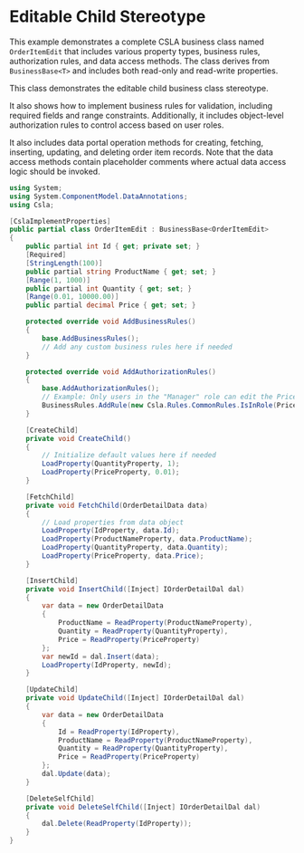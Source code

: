 # Editable Child Stereotype

This example demonstrates a complete CSLA business class named `OrderItemEdit` that includes various property types, business rules, authorization rules, and data access methods. The class derives from `BusinessBase<T>` and includes both read-only and read-write properties.

This class demonstrates the editable child business class stereotype.

It also shows how to implement business rules for validation, including required fields and range constraints. Additionally, it includes object-level authorization rules to control access based on user roles.

It also includes data portal operation methods for creating, fetching, inserting, updating, and deleting order item records. Note that the data access methods contain placeholder comments where actual data access logic should be invoked.

```csharp
using System;
using System.ComponentModel.DataAnnotations;
using Csla;

[CslaImplementProperties]
public partial class OrderItemEdit : BusinessBase<OrderItemEdit>
{
    public partial int Id { get; private set; }
    [Required]
    [StringLength(100)]
    public partial string ProductName { get; set; }
    [Range(1, 1000)]
    public partial int Quantity { get; set; }
    [Range(0.01, 10000.00)]
    public partial decimal Price { get; set; }

    protected override void AddBusinessRules()
    {
        base.AddBusinessRules();
        // Add any custom business rules here if needed
    }

    protected override void AddAuthorizationRules()
    {
        base.AddAuthorizationRules();
        // Example: Only users in the "Manager" role can edit the Price property
        BusinessRules.AddRule(new Csla.Rules.CommonRules.IsInRole(PriceProperty, "Manager"));
    }

    [CreateChild]
    private void CreateChild()
    {
        // Initialize default values here if needed
        LoadProperty(QuantityProperty, 1);
        LoadProperty(PriceProperty, 0.01);
    }

    [FetchChild]
    private void FetchChild(OrderDetailData data)
    {
        // Load properties from data object
        LoadProperty(IdProperty, data.Id);
        LoadProperty(ProductNameProperty, data.ProductName);
        LoadProperty(QuantityProperty, data.Quantity);
        LoadProperty(PriceProperty, data.Price);
    }

    [InsertChild]
    private void InsertChild([Inject] IOrderDetailDal dal)
    {
        var data = new OrderDetailData
        {
            ProductName = ReadProperty(ProductNameProperty),
            Quantity = ReadProperty(QuantityProperty),
            Price = ReadProperty(PriceProperty)
        };
        var newId = dal.Insert(data);
        LoadProperty(IdProperty, newId);
    }

    [UpdateChild]
    private void UpdateChild([Inject] IOrderDetailDal dal)
    {
        var data = new OrderDetailData
        {
            Id = ReadProperty(IdProperty),
            ProductName = ReadProperty(ProductNameProperty),
            Quantity = ReadProperty(QuantityProperty),
            Price = ReadProperty(PriceProperty)
        };
        dal.Update(data);
    }

    [DeleteSelfChild]
    private void DeleteSelfChild([Inject] IOrderDetailDal dal)
    {
        dal.Delete(ReadProperty(IdProperty));
    }
}
```
